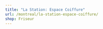 ```yaml
---
title: "La Station: Espace Coiffure"
url: /montreal/la-station-espace-coiffure/
shop: Friseur
---
```

